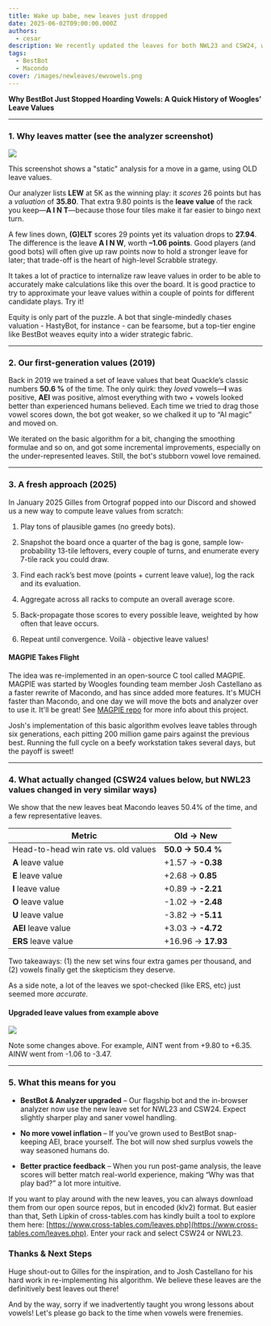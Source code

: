 ```yaml
---
title: Wake up babe, new leaves just dropped
date: 2025-06-02T09:00:00.000Z
authors:
  - cesar
description: We recently updated the leaves for both NWL23 and CSW24, with more to come in the future. Read more about our new, more accurate methodology here!
tags:
  - BestBot
  - Macondo
cover: /images/newleaves/ewvowels.png
---
```


**Why BestBot Just Stopped Hoarding Vowels: A Quick History of Woogles’ Leave Values**

---

### 1. Why leaves matter (see the analyzer screenshot)

![](/images/newleaves/analyzer.png)

This screenshot shows a "static" analysis for a move in a game, using OLD leave values.


Our analyzer lists **LEW** at 5K as the winning play: it *scores* 26 points but has a *valuation* of **35.80**.
That extra 9.80 points is the **leave value** of the rack you keep—**A I N T**—because those four tiles make it far easier to bingo next turn.

A few lines down, **(G)ELT** scores 29 points yet its valuation drops to **27.94**. The difference is the leave **A I N W**, worth **–1.06 points**. Good players (and good bots) will often give up raw points now to hold a stronger leave for later; that trade-off is the heart of high-level Scrabble strategy.

It takes a lot of practice to internalize raw leave values in order to be able to accurately make calculations like this over the board. It is good practice to try to approximate your leave values within a couple of points for different candidate plays. Try it!

Equity is only part of the puzzle. A bot that single-mindedly chases valuation - HastyBot, for instance - can be fearsome, but a top-tier engine like BestBot weaves equity into a wider strategic fabric.

---

### 2. Our first-generation values (2019)

Back in 2019 we trained a set of leave values that beat Quackle’s classic numbers **50.6 %** of the time. The only quirk: they *loved* vowels—**I** was positive, **AEI** was positive, almost everything with two + vowels looked better than experienced humans believed. Each time we tried to drag those vowel scores down, the bot got weaker, so we chalked it up to “AI magic” and moved on.

We iterated on the basic algorithm for a bit, changing the smoothing formulae and so on, and got some incremental improvements, especially on the under-represented leaves. Still, the bot's stubborn vowel love remained.


---

### 3. A fresh approach (2025)

In January 2025 Gilles from Ortograf popped into our Discord and showed us a new way to compute leave values from scratch:

1. Play tons of plausible games (no greedy bots).

2. Snapshot the board once a quarter of the bag is gone, sample low-probability 13-tile leftovers, every couple of turns, and enumerate every 7-tile rack you could draw.

3. Find each rack’s best move (points + current leave value), log the rack and its evaluation.

4. Aggregate across all racks to compute an overall average score.

5. Back-propagate those scores to every possible leave, weighted by how often that leave occurs.

6. Repeat until convergence. Voilà - objective leave values!


#### MAGPIE Takes Flight

The idea was re-implemented in an open-source C tool called MAGPIE. MAGPIE was started by Woogles founding team member Josh Castellano as a faster rewrite of Macondo, and has since added more features. It's MUCH faster than Macondo, and one day we will move the bots and analyzer over to use it. It'll be great! See [MAGPIE repo](https://github.com/jvc56/MAGPIE) for more info about this project.

Josh's implementation of this basic algorithm evolves leave tables through six generations, each pitting 200 million game pairs against the previous best. Running the full cycle on a beefy workstation takes several days, but the payoff is sweet!

---

### 4. What actually changed (CSW24 values below, but NWL23 values changed in very similar ways)

We show that the new leaves beat Macondo leaves 50.4% of the time, and a few representative leaves.

| Metric                               | Old → New           |
| ------------------------------------ | ------------------- |
| Head-to-head win rate vs. old values | **50.0 → 50.4 %**   |
| **A** leave value                    | +1.57  →  **-0.38** |
| **E** leave value                    | +2.68  → **0.85**   |
| **I** leave value                    | +0.89 → **-2.21**   |
| **O** leave value                    | -1.02 → **-2.48**   |
| **U** leave value                    | -3.82 → **-5.11**   |
| **AEI** leave value                  | +3.03 → **-4.72**   |
| **ERS** leave value                  | +16.96 → **17.93**  |

Two takeaways: (1) the new set wins four extra games per thousand, and (2) vowels finally get the skepticism they deserve.

As a side note, a lot of the leaves we spot-checked (like ERS, etc) just seemed more _accurate_.

#### Upgraded leave values from example above

![](/images/newleaves/analyzer_after.png)

Note some changes above. For example, AINT went from +9.80 to +6.35. AINW went from -1.06 to -3.47.

---

### 5. What this means for you

- **BestBot & Analyzer upgraded** – Our flagship bot and the in-browser analyzer now use the new leave set for NWL23 and CSW24. Expect slightly sharper play and saner vowel handling.

- **No more vowel inflation** – If you’ve grown used to BestBot snap-keeping AEI, brace yourself. The bot will now shed surplus vowels the way seasoned humans do.

- **Better practice feedback** – When you run post-game analysis, the leave scores will better match real-world experience, making “Why was that play bad?” a lot more intuitive.

If you want to play around with the new leaves, you can always download them from our open source repos, but in encoded (klv2) format. But easier than that, Seth Lipkin of cross-tables.com has kindly built a tool to explore them here: [https://www.cross-tables.com/leaves.php](https://www.cross-tables.com/leaves.php). Enter your rack and select CSW24 or NWL23.

### Thanks & Next Steps

Huge shout-out to Gilles for the inspiration, and to Josh Castellano for his hard work in re-implementing his algorithm. We believe these leaves are the definitively best leaves out there!

And by the way, sorry if we inadvertently taught you wrong lessons about vowels! Let's please go back to the time when vowels were frenemies.
